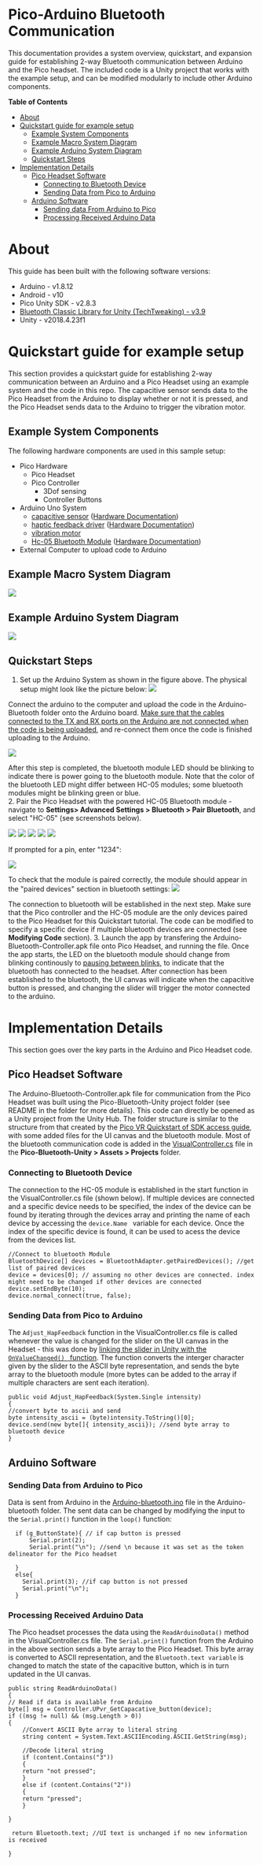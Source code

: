 # Pico-Arduino Bluetooth Communication
This documentation provides a system overview, quickstart, and expansion guide for establishing 2-way Bluetooth communication between Arduino and the Pico headset. The included code is a Unity project that works with the example setup, and can be modified modularly to include other Arduino components. 

**Table of Contents**
* [About](#About)
* [Quickstart guide for example setup](#Quickstart-guide-for-example-setup)
	* [Example System Components](#Example-System-Components)
	* [Example Macro System Diagram](#Example-Macro-System-Diagram)
	* [Example Arduino System Diagram](#Example-Arduino-System-Diagram)
	* [Quickstart Steps](#Quickstart-Steps)
* [Implementation Details](#Implementation-Details)
  * [Pico Headset Software](#Pico-Headset-Software)
  	* [Connecting to Bluetooth Device](#Connecting-to-Bluetooth-Device)
	* [Sending Data from Pico to Arduino](#Sending-Data-from-Pico-to-Arduino)
  * [Arduino Software](Arduino-Software)
  	* [Sending data From Arduino to Pico](#Sending-Data-from-Arduino-to-Pico)
	* [Processing Received Arduino Data](#Processing-Received-Arduino-Data)


# About
This guide has been built with the following software versions:
* Arduino - v1.8.12
* Android - v10
* Pico Unity SDK - v2.8.3
* [Bluetooth Classic Library for Unity (TechTweaking) - v3.9](https://github.com/badranX/bt-lib)
* Unity - v2018.4.23f1

# Quickstart guide for example setup
This section provides a quickstart guide for establishing 2-way communication between an Arduino and a Pico Headset using an example system and the code in this repo. The capacitive sensor sends data to the Pico Headset from the Arduino to display whether or not it is pressed, and the Pico Headset sends data to the Arduino to trigger the vibration motor.

## Example System Components
The following hardware components are used in this sample setup:
* Pico Hardware
	* Pico Headset
	* Pico Controller
		* 3Dof sensing
		* Controller Buttons
* Arduino Uno System
	* [capacitive sensor](https://www.amazon.com/HiLetgo-TTP223B-Capacitive-Digital-Raspberry/dp/B00HFQEFWQ/ref=sr_1_3?dchild=1&keywords=hiletgo+touch+switch&qid=1594935626&sr=8-3) ([Hardware Documentation](https://store.arduino.cc/usa/arduino-uno-rev3))
	* [haptic feedback driver](https://www.adafruit.com/product/2305) ([Hardware Documentation](https://learn.adafruit.com/adafruit-drv2605-haptic-controller-breakout/arduino-code))
	* [vibration motor](https://www.sparkfun.com/products/8449)
	* [Hc-05 Bluetooth Module](https://www.amazon.com/HiLetgo-Wireless-Bluetooth-Transceiver-Arduino/dp/B071YJG8DR) ([Hardware Documentation](https://www.gme.cz/data/attachments/dsh.772-148.1.pdf))
* External Computer to upload code to Arduino
## Example Macro System Diagram
![](./Pictures/System-Design.svg)
## Example Arduino System Diagram
![](./Pico-Bluetooth-Unity/Arduino-System-Design.png)
## Quickstart Steps
1. Set up the Arduino System as shown in the figure above. The physical setup might look like the picture below: 
![](./Pictures/Arduino-Setup.jpg)

Connect the arduino to the computer and upload the code in the Arduino-Bluetooth folder onto the Arduino board. [Make sure that the cables connected to the TX and RX ports on the Arduino are not connected when the code is being uploaded](https://www.quora.com/How-can-I-overcome-upload-error-in-Arduino-Uno), and re-connect them once the code is finished uploading to the Arduino. 

![](./Pictures/Arduino-Upload.png)

After this step is completed, the bluetooth module LED should be blinking to indicate there is power going to the bluetooth module. Note that the color of the bluetooth LED might differ between HC-05 modules; some bluetooth modules might be blinking green or blue.  
2. Pair the Pico Headset with the powered HC-05 Bluetooth module - navigate to **Settings> Advanced Settings > Bluetooth > Pair Bluetooth**, and select "HC-05" (see screenshots below).

![](./Pictures/Pico-Pair-1-updated.png)
![](./Pictures/Pico-Pair-3.png)
![](./Pictures/Pico-Pair-4.png)
![](./Pictures/Pico-Pair-5.png)
![](./Pictures/Pico-Pair-6.png)

If prompted for a pin, enter "1234":

![](./Pictures/Pico-Pair-7.png)

 To check that the module is paired correctly, the module should appear in the "paired devices" section in bluetooth settings:
![](./Pictures/Bluetooth.png)

The connection to bluetooth will be established in the next step. Make sure that the Pico controller and the HC-05 module are the only devices paired to the Pico Headset for this Quickstart tutorial. The code can be modified to specify a specific device if multiple bluetooth devices are connected (see **Modifying Code** section). 
3. Launch the app by transfering the Arduino-Bluetooth-Controller.apk file onto Pico Headset, and running the file. Once the app starts, the LED on the bluetooth module should change from blinking continously to [pausing between blinks](https://www.youtube.com/watch?v=BXXAcFOTnBo), to indicate that the bluetooth has connected to the headset. After connection has been established to the bluetooth, the UI canvas will indicate when the capacitive button is pressed, and changing the slider will trigger the motor connected to the arduino. 

# Implementation Details
This section goes over the key parts in the Arduino and Pico Headset code. 
## Pico Headset Software
The Arduino-Bluetooth-Controller.apk file for communication from the Pico Headset was built using the Pico-Bluetooth-Unity project folder (see README in the folder for more details). This code can directly be opened as a Unity project from the Unity Hub. The folder structure is similar to the structure from that created by the [Pico VR Quickstart of SDK access guide](https://sdk.picovr.com/docs/sdk/en/chapter_four.html), with some added files for the UI canvas and the bluetooth module. Most of the bluetooth communication code is added in the [VisualController.cs](./Pico-Bluetooth-Unity/Assets/Project/VisualController.cs) file in the **Pico-Bluetooth-Unity > Assets > Projects** folder.
### Connecting to Bluetooth Device
The connection to the HC-05 module is established in the start function in the VisualController.cs file (shown below). If multiple devices are connected and a specific device needs to be specified, the index of the device can be found by iterating through the devices array and printing the name of each device by accessing the ```device.Name ``` variable for each device. Once the index of the specific device is found, it can be used to acess the device from the devices list. 
 
```
//Connect to bluetooth Module
BluetoothDevice[] devices = BluetoothAdapter.getPairedDevices(); //get list of paired devices
device = devices[0]; // assuming no other devices are connected. index might need to be changed if other devices are connected
device.setEndByte(10);
device.normal_connect(true, false);
```

### Sending Data from Pico to Arduino
The ``` Adjust_HapFeedback ``` function in the VisualController.cs file is called whenever the value is changed for the slider on the UI canvas in the Headset - this was done by [linking the slider in Unity with the ```OnValueChanged() ``` function](https://www.youtube.com/watch?v=HQ8Tttcksu4&t=4s). The function converts the interger character given by the slider to the ASCII byte representation, and sends the byte array to the bluetooth module (more bytes can be added to the array if multiple characters are sent each iteration). 
```
public void Adjust_HapFeedback(System.Single intensity)
{
//convert byte to ascii and send
byte intensity_ascii = (byte)intensity.ToString()[0];
device.send(new byte[]{ intensity_ascii}); //send byte array to bluetooth device
}
```

## Arduino Software
### Sending Data from Arduino to Pico
Data is sent from Arduino in the [Arduino-bluetooth.ino](./Arduino-bluetooth/Arduino-bluetooth.ino) file in the Arduino-bluetooth folder. The sent data can be changed by modifying the input to the ```Serial.print()``` function in the ```loop()``` function: 
```
  if (g_ButtonState){ // if cap button is pressed
      Serial.print(2);
      Serial.print("\n"); //send \n because it was set as the token delineator for the Pico headset
      
  }
  else{
    Serial.print(3); //if cap button is not pressed
    Serial.print("\n");
  }
```
### Processing Received Arduino Data
The Pico headset processes the data using the ```ReadArduinoData()``` method in the VisualController.cs file. The ```Serial.print()``` function from the Arduino in the above section sends a byte array to the Pico Headset. This byte array is converted to ASCII representation, and the ```Bluetooth.text variable``` is changed to match the state of the capacitive button, which is in turn updated in the UI canvas. 
```
public string ReadArduinoData()
{
// Read if data is available from Arduino
byte[] msg = Controller.UPvr_GetCapacative_button(device);
if ((msg != null) && (msg.Length > 0))
{
    //Convert ASCII Byte array to literal string
    string content = System.Text.ASCIIEncoding.ASCII.GetString(msg);

    //Decode literal string
    if (content.Contains("3")) 
    {
	return "not pressed";
    }
    else if (content.Contains("2"))
    {
	return "pressed";
    }

}

 return Bluetooth.text; //UI text is unchanged if no new information is received

}
```
